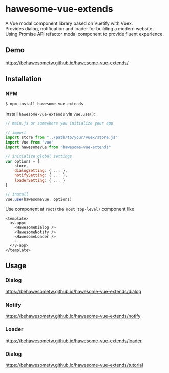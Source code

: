 # hawesome-vue-extends
A Vue modal component library based on Vuetify with Vuex.  
Provides dialog, notification and loader for building a modern website.  
Using Promise API refactor modal component to provide fluent experience.  

## Demo
https://behawesometw.github.io/hawesome-vue-extends/

## Installation
### NPM
```bash
$ npm install hawesome-vue-extends
```
Install `hawesome-vue-extends` via `Vue.use()`:
```javascript
// main.js or somewhere you initialize your app

// import
import store from "../path/to/your/vuex/store.js"
import Vue from "vue"
import hawesomeVue from "hawesome-vue-extends"

// initialize global settings
var options = {
    store,
    dialogSetting: { ... },
    notifySetting: { ... },
    loaderSetting: { ... }
}

// install
Vue.use(hawesomeVue, options)
```
Use component at `root(the most top-level)` component like
```vue
<template>
  <v-app>
    <HawesomeDialog />
    <HawesomeNotify />
    <HawesomeLoader />
    ...
  </v-app>
</template>
```

## Usage
### Dialog
https://behawesometw.github.io/hawesome-vue-extends/dialog
### Notify
https://behawesometw.github.io/hawesome-vue-extends/notify
### Loader
https://behawesometw.github.io/hawesome-vue-extends/loader
### Dialog
https://behawesometw.github.io/hawesome-vue-extends/tutorial